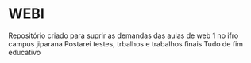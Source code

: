 # WEBI

Repositório criado para suprir as demandas das aulas de web 1 no ifro campus jiparana
Postarei testes, trbalhos e trabalhos finais
Tudo de fim educativo
